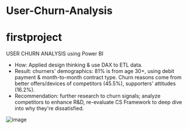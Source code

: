 # User-Churn-Analysis

# firstproject
USER CHURN ANALYSIS using Power BI
- How: Applied design thinking & use DAX to ETL data.
- Result: churners' demographics: 81% is from age 30+,  using debit payment & month-to-month contract type. Churn reasons come from better offers/devices of competitors (45.5%), supporters' attitudes (16.2%).
- Recommendation:  further research  to churn signals; analyze competitors  to enhance R&D, re-evaluate CS Framework to deep dive into why they're dissatisfied.

![image](https://user-images.githubusercontent.com/116726207/203909253-04e7f20c-c719-40c5-84a2-5c8827517310.png)
